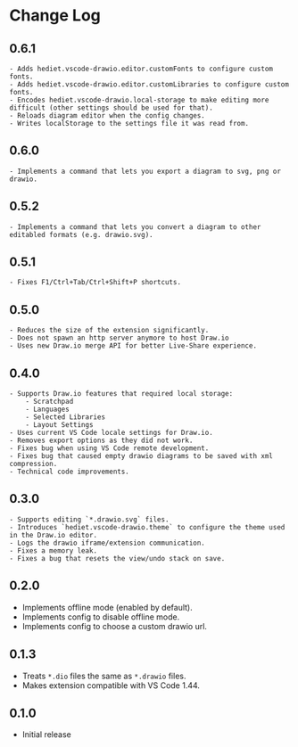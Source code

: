 # Change Log

## 0.6.1

    - Adds hediet.vscode-drawio.editor.customFonts to configure custom fonts.
    - Adds hediet.vscode-drawio.editor.customLibraries to configure custom fonts.
    - Encodes hediet.vscode-drawio.local-storage to make editing more difficult (other settings should be used for that).
    - Reloads diagram editor when the config changes.
    - Writes localStorage to the settings file it was read from.

## 0.6.0

    - Implements a command that lets you export a diagram to svg, png or drawio.

## 0.5.2

    - Implements a command that lets you convert a diagram to other editabled formats (e.g. drawio.svg).

## 0.5.1

    - Fixes F1/Ctrl+Tab/Ctrl+Shift+P shortcuts.

## 0.5.0

    - Reduces the size of the extension significantly.
    - Does not spawn an http server anymore to host Draw.io
    - Uses new Draw.io merge API for better Live-Share experience.

## 0.4.0

    - Supports Draw.io features that required local storage:
        - Scratchpad
        - Languages
        - Selected Libraries
        - Layout Settings
    - Uses current VS Code locale settings for Draw.io.
    - Removes export options as they did not work.
    - Fixes bug when using VS Code remote development.
    - Fixes bug that caused empty drawio diagrams to be saved with xml compression.
    - Technical code improvements.

## 0.3.0

    - Supports editing `*.drawio.svg` files.
    - Introduces `hediet.vscode-drawio.theme` to configure the theme used in the Draw.io editor.
    - Logs the drawio iframe/extension communication.
    - Fixes a memory leak.
    - Fixes a bug that resets the view/undo stack on save.

## 0.2.0

-   Implements offline mode (enabled by default).
-   Implements config to disable offline mode.
-   Implements config to choose a custom drawio url.

## 0.1.3

-   Treats `*.dio` files the same as `*.drawio` files.
-   Makes extension compatible with VS Code 1.44.

## 0.1.0

-   Initial release
